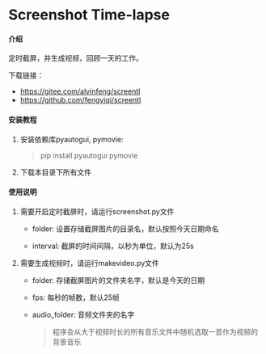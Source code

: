 # Screenshot Time-lapse

#### 介绍
定时截屏，并生成视频，回顾一天的工作。

下载链接：

- https://gitee.com/alvinfeng/screentl 
- https://github.com/fengyiqi/screentl


#### 安装教程

1. 安装依赖库pyautogui, pymovie:

   > pip install pyautogui pymovie

2. 下载本目录下所有文件

#### 使用说明

1. 需要开启定时截屏时，请运行screenshot.py文件

   - folder: 设置存储截屏图片的目录名，默认按照今天日期命名

   - interval: 截屏的时间间隔，以秒为单位，默认为25s

2. 需要生成视频时，请运行makevideo.py文件

   - folder: 存储截屏图片的文件夹名字，默认是今天的日期

   - fps: 每秒的帧数，默认25帧

   - audio_folder: 音频文件夹的名字

     > 程序会从大于视频时长的所有音乐文件中随机选取一首作为视频的背景音乐
